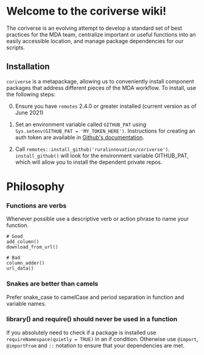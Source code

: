 # Welcome to the coriverse wiki!

The coriverse is an evolving attempt to develop a standard set of best practices for the MDA team, centralize important or useful functions into an easily accessible location, and manage package dependencies for our scripts.

## Installation

`coriverse` is a metapackage, allowing us to conveniently install component packages that address different pieces of the MDA workflow. To install, use the following steps:

0. Ensure you have `remotes` 2.4.0 or greater installed (current version as of June 2021)
1. Set an environment variable called `GITHUB_PAT` using `Sys.setenv(GITHUB_PAT = 'MY_TOKEN_HERE')`. Instructions for creating an auth token are available in [Github's documentation](https://docs.github.com/en/github/authenticating-to-github/creating-a-personal-access-token). 

2. Call `remotes::install_github('ruralinnovation/coriverse')`. `install_github()` will look for the environment variable GITHUB_PAT, which will allow you to install the dependent private repos. 

# Philosophy

### Functions are verbs
Whenever possible use a descriptive verb or action phrase to name your function.

```
# Good
add_column()
download_from_url()

# Bad
column_adder()
url_data()
```

### Snakes are better than camels

Prefer snake_case to camelCase and period separation in function and variable names.

### library() and require() should never be used in a function

If you absolutely need to check if a package is installed use `requireNamespace(quietly = TRUE)` in an if condition. Otherwise use `@import`, `@importFrom` and `::` notation to ensure that your dependencies are met.